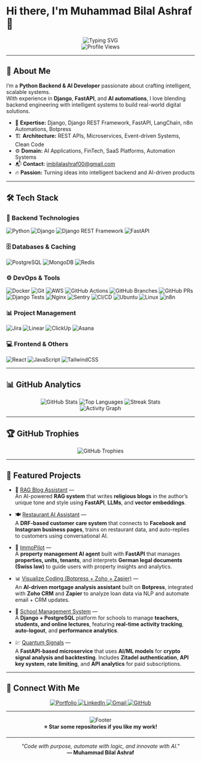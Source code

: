 # Hi there, I'm Muhammad Bilal Ashraf 👋

<div align="center">
  <img src="https://readme-typing-svg.herokuapp.com?font=Fira+Code&pause=1000&color=00D4AA&center=true&vCenter=true&width=435&lines=Python+%7C+Django+%7C+FastAPI+Developer;AI+Solutions+Engineer;Automation+and+Backend+Specialist;Open+Source+Contributor" alt="Typing SVG" />
</div>

<div align="center">
  <img src="https://komarev.com/ghpvc/?username=imbilalashraf&label=Profile%20Views&color=0e75b6&style=for-the-badge" alt="Profile Views" />
</div>

---

## 🚀 About Me

I’m a **Python Backend & AI Developer** passionate about crafting intelligent, scalable systems.  
With experience in **Django**, **FastAPI**, and **AI automations**, I love blending backend engineering with intelligent systems to build real-world digital solutions.

- 🧠 **Expertise:** Django, Django REST Framework, FastAPI, LangChain, n8n Automations, Botpress
- 🏗 **Architecture:** REST APIs, Microservices, Event-driven Systems, Clean Code  
- ⚙️ **Domain:** AI Applications, FinTech, SaaS Platforms, Automation Systems  
- 📬 **Contact:** imbilalashraf00@gmail.com  
- 🔥 **Passion:** Turning ideas into intelligent backend and AI-driven products  

---

## 🛠️ Tech Stack

### 🧩 Backend Technologies

![Python](https://img.shields.io/badge/Python-3776AB?style=for-the-badge&logo=python&logoColor=white)
![Django](https://img.shields.io/badge/Django-092E20?style=for-the-badge&logo=django&logoColor=white)
![Django REST Framework](https://img.shields.io/badge/DRF-ff1709?style=for-the-badge&logo=django&logoColor=white)
![FastAPI](https://img.shields.io/badge/FastAPI-009688?style=for-the-badge&logo=fastapi&logoColor=white)

### 🗄️ Databases & Caching

![PostgreSQL](https://img.shields.io/badge/PostgreSQL-316192?style=for-the-badge&logo=postgresql&logoColor=white)
![MongoDB](https://img.shields.io/badge/MongoDB-4EA94B?style=for-the-badge&logo=mongodb&logoColor=white)
![Redis](https://img.shields.io/badge/Redis-DC382D?style=for-the-badge&logo=redis&logoColor=white)

### ⚙️ DevOps & Tools

![Docker](https://img.shields.io/badge/Docker-2496ED?style=for-the-badge&logo=docker&logoColor=white)
![Git](https://img.shields.io/badge/Git-F05032?style=for-the-badge&logo=git&logoColor=white)
![AWS](https://img.shields.io/badge/AWS-FF9900?style=for-the-badge&logo=amazonaws&logoColor=white)
![GitHub Actions](https://img.shields.io/badge/GitHub_Actions-2088FF?style=for-the-badge&logo=githubactions&logoColor=white)
![GitHub Branches](https://img.shields.io/badge/GitHub_Branches-181717?style=for-the-badge&logo=github&logoColor=white)
![GitHub PRs](https://img.shields.io/badge/GitHub_PR_Workflow-181717?style=for-the-badge&logo=github&logoColor=white)
![Django Tests](https://img.shields.io/badge/Django_Tests-092E20?style=for-the-badge&logo=django&logoColor=white)
![Nginx](https://img.shields.io/badge/Nginx-009639?style=for-the-badge&logo=nginx&logoColor=white)
![Sentry](https://img.shields.io/badge/Sentry-362D59?style=for-the-badge&logo=sentry&logoColor=white)
![CI/CD](https://img.shields.io/badge/CI/CD-FF6B6B?style=for-the-badge&logo=gitlab&logoColor=white)
![Ubuntu](https://img.shields.io/badge/Ubuntu-E95420?style=for-the-badge&logo=ubuntu&logoColor=white)
![Linux](https://img.shields.io/badge/Linux-FCC624?style=for-the-badge&logo=linux&logoColor=black)
![n8n](https://img.shields.io/badge/n8n-1F8ACB?style=for-the-badge&logo=n8n&logoColor=white)


### 📊 Project Management

![Jira](https://img.shields.io/badge/Jira-0052CC?style=for-the-badge&logo=jira&logoColor=white)
![Linear](https://img.shields.io/badge/Linear-5E6AD2?style=for-the-badge&logo=linear&logoColor=white)
![ClickUp](https://img.shields.io/badge/ClickUp-7B68EE?style=for-the-badge&logo=clickup&logoColor=white)
![Asana](https://img.shields.io/badge/Asana-273347?style=for-the-badge&logo=asana&logoColor=white)


### 💻 Frontend & Others

![React](https://img.shields.io/badge/React-20232A?style=for-the-badge&logo=react&logoColor=61DAFB)
![JavaScript](https://img.shields.io/badge/JavaScript-F7DF1E?style=for-the-badge&logo=javascript&logoColor=black)
![TailwindCSS](https://img.shields.io/badge/TailwindCSS-38B2AC?style=for-the-badge&logo=tailwind-css&logoColor=white)

---

## 📊 GitHub Analytics

<div align="center">
  <img src="https://github-readme-stats.vercel.app/api?username=imbilalashraf&show_icons=true&theme=tokyonight&hide_border=true&count_private=true&include_all_commits=true" alt="GitHub Stats" />
  
  <img src="https://github-readme-stats.vercel.app/api/top-langs/?username=imbilalashraf&layout=compact&theme=tokyonight&hide_border=true&langs_count=8" alt="Top Languages" />
  
  <img src="https://github-readme-streak-stats.herokuapp.com/?user=imbilalashraf&theme=tokyonight&hide_border=true&date_format=M%20j%5B%2C%20Y%5D" alt="Streak Stats" />
</div>

<div align="center">
  <img src="https://github-readme-activity-graph.vercel.app/graph?username=imbilalashraf&theme=tokyonight&hide_border=true&custom_title=Contribution%20Activity" alt="Activity Graph" />
</div>

---

## 🏆 GitHub Trophies

<div align="center">
  <img src="https://github-profile-trophy.vercel.app/?username=imbilalashraf&theme=tokyonight&no-frame=true&row=1&column=7" alt="GitHub Trophies" />
</div>

---

## 💼 Featured Projects

- 🧠 [RAG Blog Assistant](https://github.com/imbilalashraf/rag-blog-assistant) —  
  An AI-powered **RAG system** that writes **religious blogs** in the author’s unique tone and style using **FastAPI**, **LLMs**, and **vector embeddings**.

- 🍽️ [Restaurant AI Assistant](https://github.com/imbilalashraf/restaurant-ai-assistant) —  
  A **DRF-based customer care system** that connects to **Facebook and Instagram business pages**, trains on restaurant data, and auto-replies to customers using conversational AI.

- 🏡 [ImmoPilot](https://github.com/imbilalashraf/immopilot) —  
  A **property management AI agent** built with **FastAPI** that manages **properties, units, tenants**, and interprets **German legal documents (Swiss law)** to guide users with property insights and analytics.

- 📊 [Visualize Coding (Botpress + Zoho + Zapier)](https://github.com/imbilalashraf/visualize-coding) —  
  An **AI-driven mortgage analysis assistant** built on **Botpress**, integrated with **Zoho CRM** and **Zapier** to analyze loan data via NLP and automate email + CRM updates.

- 🏫 [School Management System](https://github.com/imbilalashraf/school-management-system) —  
  A **Django + PostgreSQL** platform for schools to manage **teachers, students, and online lectures**, featuring **real-time activity tracking**, **auto-logout**, and **performance analytics**.

- 💹 [Quantum Signals](https://github.com/imbilalashraf/quantum-signals) —  
  A **FastAPI-based microservice** that uses **AI/ML models** for **crypto signal analysis and backtesting**. Includes **Zitadel authentication**, **API key system**, **rate limiting**, and **API analytics** for paid subscriptions.

---

## 🤝 Connect With Me

<div align="center">
  <a href="https://imbilalashraf.github.io/">
    <img src="https://img.shields.io/badge/Portfolio-3423A6?style=for-the-badge&logo=Google-Chrome&logoColor=white" alt="Portfolio" />
  </a>
  <a href="https://www.linkedin.com/in/muhammad-bilal-ashraf-dev/">
    <img src="https://img.shields.io/badge/LinkedIn-0077B5?style=for-the-badge&logo=linkedin&logoColor=white" alt="LinkedIn" />
  </a>
  <a href="mailto:bilalashrafdev@gmail.com">
    <img src="https://img.shields.io/badge/Gmail-D14836?style=for-the-badge&logo=gmail&logoColor=white" alt="Gmail" />
  </a>
  <a href="https://github.com/imbilalashraf">
    <img src="https://img.shields.io/badge/GitHub-100000?style=for-the-badge&logo=github&logoColor=white" alt="GitHub" />
  </a>
</div>

---

<div align="center">
  <img src="https://capsule-render.vercel.app/api?type=waving&color=gradient&height=100&section=footer" alt="Footer" />
</div>

<div align="center">
  <b>⭐ Star some repositories if you like my work!</b>
</div>

---

<div align="center">
  <i>"Code with purpose, automate with logic, and innovate with AI."</i><br>
  <b>— Muhammad Bilal Ashraf</b>
</div>
